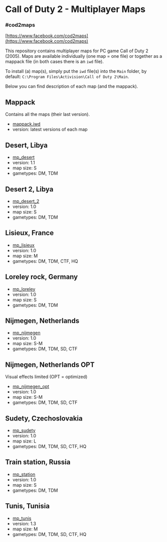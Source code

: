 # Call of Duty 2 - Multiplayer Maps
### \#cod2maps

[https://www.facebook.com/cod2maps](https://www.facebook.com/cod2maps)

This repository contains multiplayer maps for PC game Call of Duty 2 (2005). Maps are available individually (one map = one file) or together as a mappack file (in both cases there is an `iwd` file).

To install (a) map(s), simply put the `iwd` file(s) into the `Main` folder, by default: `C:\Program Files\Activision\Call of Duty 2\Main`.

Below you can find description of each map (and the mappack).


## Mappack

Contains all the maps (their last version).

- [mappack.iwd](https://github.com/lukasheinz92/cod2maps/blob/main/mappack.iwd)
- version: latest versions of each map


## Desert, Libya

- [mp_desert](https://github.com/lukasheinz92/cod2maps/blob/main/mp_desert.iwd)
- version: 1.1
- map size: S
- gametypes: DM, TDM


## Desert 2, Libya

- [mp_desert_2](https://github.com/lukasheinz92/cod2maps/blob/main/mp_desert_2.iwd)
- version: 1.0
- map size: S
- gametypes: DM, TDM


## Lisieux, France

- [mp_lisieux](https://github.com/lukasheinz92/cod2maps/blob/main/mp_lisieux.iwd)
- version: 1.0
- map size: M
- gametypes: DM, TDM, CTF, HQ


## Loreley rock, Germany

- [mp_loreley](https://github.com/lukasheinz92/cod2maps/blob/main/mp_loreley.iwd)
- version: 1.0
- map size: S
- gametypes: DM, TDM


## Nijmegen, Netherlands

- [mp_nijmegen](https://github.com/lukasheinz92/cod2maps/blob/main/mp_nijmegen.iwd)
- version: 1.0
- map size: S-M
- gametypes: DM, TDM, SD, CTF


## Nijmegen, Netherlands OPT

Visual effects limited (OPT = optimized)

- [mp_nijmegen_opt](https://github.com/lukasheinz92/cod2maps/blob/main/mp_nijmegen_opt.iwd)
- version: 1.0
- map size: S-M
- gametypes: DM, TDM, SD, CTF


## Sudety, Czechoslovakia

- [mp_sudety](https://github.com/lukasheinz92/cod2maps/blob/main/mp_sudety.iwd)
- version: 1.0
- map size: L
- gametypes: DM, TDM, SD, CTF, HQ


## Train station, Russia

- [mp_station](https://github.com/lukasheinz92/cod2maps/blob/main/mp_station.iwd)
- version: 1.0
- map size: S
- gametypes: DM, TDM


## Tunis, Tunisia

- [mp_tunis](https://github.com/lukasheinz92/cod2maps/blob/main/mp_tunis.iwd)
- version: 1.3
- map size: M
- gametypes: DM, TDM, SD, CTF, HQ
